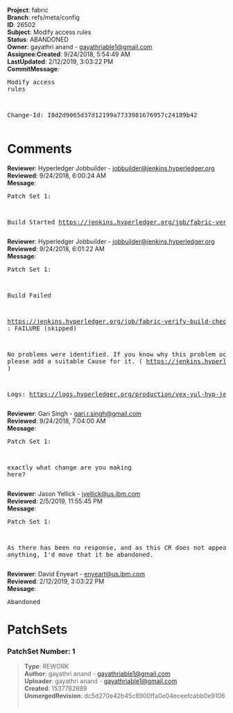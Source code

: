 <strong>Project</strong>: fabric</br><strong>Branch</strong>: refs/meta/config<br><strong>ID</strong>: 26502<br><strong>Subject</strong>: Modify access rules<br><strong>Status</strong>: ABANDONED<br><strong>Owner</strong>: gayathri anand - gayathriable1@gmail.com<br><strong>Assignee</strong>:<strong>Created</strong>: 9/24/2018, 5:54:49 AM<br><strong>LastUpdated</strong>: 2/12/2019, 3:03:22 PM<br><strong>CommitMessage</strong>:<br><pre>Modify access rules

Change-Id: I8d2d9065d37d12199a7733981676957c24189b42
</pre><h1>Comments</h1><strong>Reviewer</strong>: Hyperledger Jobbuilder - jobbuilder@jenkins.hyperledger.org<br><strong>Reviewed</strong>: 9/24/2018, 6:00:24 AM<br><strong>Message</strong>: <pre>Patch Set 1:

Build Started https://jenkins.hyperledger.org/job/fabric-verify-build-checks-x86_64/5556/</pre><strong>Reviewer</strong>: Hyperledger Jobbuilder - jobbuilder@jenkins.hyperledger.org<br><strong>Reviewed</strong>: 9/24/2018, 6:01:22 AM<br><strong>Message</strong>: <pre>Patch Set 1:

Build Failed 

https://jenkins.hyperledger.org/job/fabric-verify-build-checks-x86_64/5556/ : FAILURE (skipped)

No problems were identified. If you know why this problem occurred, please add a suitable Cause for it. ( https://jenkins.hyperledger.org/job/fabric-verify-build-checks-x86_64/5556/ )

Logs: https://logs.hyperledger.org/production/vex-yul-hyp-jenkins-3/fabric-verify-build-checks-x86_64/5556</pre><strong>Reviewer</strong>: Gari Singh - gari.r.singh@gmail.com<br><strong>Reviewed</strong>: 9/24/2018, 7:04:00 AM<br><strong>Message</strong>: <pre>Patch Set 1:

exactly what change are you making here?</pre><strong>Reviewer</strong>: Jason Yellick - jyellick@us.ibm.com<br><strong>Reviewed</strong>: 2/5/2019, 11:55:45 PM<br><strong>Message</strong>: <pre>Patch Set 1:

As there has been no response, and as this CR does not appear to do anything, I'd move that it be abandoned.</pre><strong>Reviewer</strong>: David Enyeart - enyeart@us.ibm.com<br><strong>Reviewed</strong>: 2/12/2019, 3:03:22 PM<br><strong>Message</strong>: <pre>Abandoned</pre><h1>PatchSets</h1><h3>PatchSet Number: 1</h3><blockquote><strong>Type</strong>: REWORK<br><strong>Author</strong>: gayathri anand - gayathriable1@gmail.com<br><strong>Uploader</strong>: gayathri anand - gayathriable1@gmail.com<br><strong>Created</strong>: 1537782889<br><strong>UnmergedRevision</strong>: dc5d270e42b45c8900ffa0e04eceefcabb0e9106<br><br></blockquote>